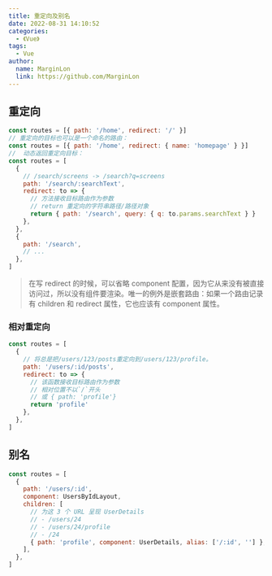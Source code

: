 ```yaml
---
title: 重定向及别名
date: 2022-08-31 14:10:52
categories: 
  - 《Vue》
tags: 
  - Vue
author: 
  name: MarginLon
  link: https://github.com/MarginLon
---
```


## 重定向

```js
const routes = [{ path: '/home', redirect: '/' }]
// 重定向的目标也可以是一个命名的路由：
const routes = [{ path: '/home', redirect: { name: 'homepage' } }]
//  动态返回重定向目标：
const routes = [
  {
    // /search/screens -> /search?q=screens
    path: '/search/:searchText',
    redirect: to => {
      // 方法接收目标路由作为参数
      // return 重定向的字符串路径/路径对象
      return { path: '/search', query: { q: to.params.searchText } }
    },
  },
  {
    path: '/search',
    // ...
  },
]
```

> 在写 redirect 的时候，可以省略 component 配置，因为它从来没有被直接访问过，所以没有组件要渲染。唯一的例外是嵌套路由：如果一个路由记录有 children 和 redirect 属性，它也应该有 component 属性。

### 相对重定向

```js
const routes = [
  {
    // 将总是把/users/123/posts重定向到/users/123/profile。
    path: '/users/:id/posts',
    redirect: to => {
      // 该函数接收目标路由作为参数
      // 相对位置不以`/`开头
      // 或 { path: 'profile'}
      return 'profile'
    },
  },
]
```

## 别名

```js
const routes = [
  {
    path: '/users/:id',
    component: UsersByIdLayout,
    children: [
      // 为这 3 个 URL 呈现 UserDetails
      // - /users/24
      // - /users/24/profile
      // - /24
      { path: 'profile', component: UserDetails, alias: ['/:id', ''] },
    ],
  },
]
```
